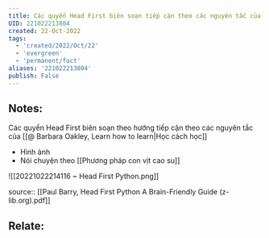 ```yaml
---
title: Các quyển Head First biên soạn tiếp cận theo các nguyên tắc của Learn How To Learn
UID: 221022213804
created: 22-Oct-2022
tags:
  - 'created/2022/Oct/22'
  - 'evergreen'
  - 'permanent/fact'
aliases: '221022213804'
publish: False
---
```

## Notes:
Các quyển Head First biên soạn theo hướng tiếp cận theo các nguyên tắc của [[@ Barbara Oakley, Learn how to learn|Học cách học]]
- Hình ảnh
- Nói chuyện theo [[Phương pháp con vịt cao su]]

![[20221022214116 ~ Head First Python.png]]

source:: [[Paul Barry, Head First Python  A Brain-Friendly Guide (z-lib.org).pdf]]

## Relate:
